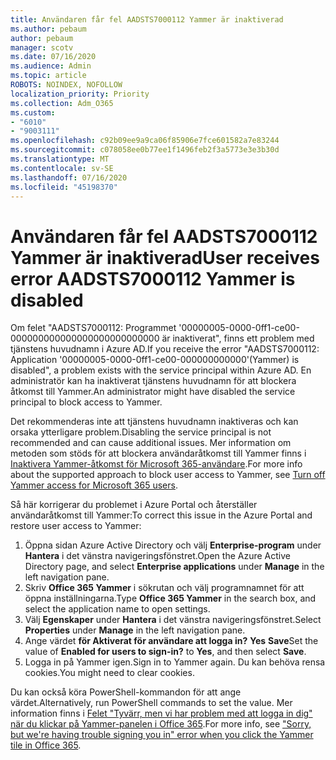 ```yaml
---
title: Användaren får fel AADSTS7000112 Yammer är inaktiverad
ms.author: pebaum
author: pebaum
manager: scotv
ms.date: 07/16/2020
ms.audience: Admin
ms.topic: article
ROBOTS: NOINDEX, NOFOLLOW
localization_priority: Priority
ms.collection: Adm_O365
ms.custom:
- "6010"
- "9003111"
ms.openlocfilehash: c92b09ee9a9ca06f85906e7fce601582a7e83244
ms.sourcegitcommit: c078058ee0b77ee1f1496feb2f3a5773e3e3b30d
ms.translationtype: MT
ms.contentlocale: sv-SE
ms.lasthandoff: 07/16/2020
ms.locfileid: "45198370"
---
```

# <a name="user-receives-error-aadsts7000112-yammer-is-disabled"></a><span data-ttu-id="9cf57-102">Användaren får fel AADSTS7000112 Yammer är inaktiverad</span><span class="sxs-lookup"><span data-stu-id="9cf57-102">User receives error AADSTS7000112 Yammer is disabled</span></span>

<span data-ttu-id="9cf57-103">Om felet "AADSTS7000112: Programmet '00000005-0000-0ff1-ce00-000000000000000000000000000 är inaktiverat", finns ett problem med tjänstens huvudnamn i Azure AD.</span><span class="sxs-lookup"><span data-stu-id="9cf57-103">If you receive the error "AADSTS7000112: Application '00000005-0000-0ff1-ce00-000000000000'(Yammer) is disabled", a problem exists with the service principal within Azure AD.</span></span> <span data-ttu-id="9cf57-104">En administratör kan ha inaktiverat tjänstens huvudnamn för att blockera åtkomst till Yammer.</span><span class="sxs-lookup"><span data-stu-id="9cf57-104">An administrator might have disabled the service principal to block access to Yammer.</span></span>

<span data-ttu-id="9cf57-105">Det rekommenderas inte att tjänstens huvudnamn inaktiveras och kan orsaka ytterligare problem.</span><span class="sxs-lookup"><span data-stu-id="9cf57-105">Disabling the service principal is not recommended and can cause additional issues.</span></span> <span data-ttu-id="9cf57-106">Mer information om metoden som stöds för att blockera användaråtkomst till Yammer finns i [Inaktivera Yammer-åtkomst för Microsoft 365-användare](https://docs.microsoft.com/yammer/manage-yammer-users/turn-off-user-access).</span><span class="sxs-lookup"><span data-stu-id="9cf57-106">For more info about the supported approach to block user access to Yammer, see [Turn off Yammer access for Microsoft 365 users](https://docs.microsoft.com/yammer/manage-yammer-users/turn-off-user-access).</span></span>  

<span data-ttu-id="9cf57-107">Så här korrigerar du problemet i Azure Portal och återställer användaråtkomst till Yammer:</span><span class="sxs-lookup"><span data-stu-id="9cf57-107">To correct this issue in the Azure Portal and restore user access to Yammer:</span></span>

1.  <span data-ttu-id="9cf57-108">Öppna sidan Azure Active Directory och välj **Enterprise-program** under **Hantera** i det vänstra navigeringsfönstret.</span><span class="sxs-lookup"><span data-stu-id="9cf57-108">Open the Azure Active Directory page, and select **Enterprise applications** under **Manage** in the left navigation pane.</span></span>
3.  <span data-ttu-id="9cf57-109">Skriv **Office 365 Yammer** i sökrutan och välj programnamnet för att öppna inställningarna.</span><span class="sxs-lookup"><span data-stu-id="9cf57-109">Type **Office 365 Yammer** in the search box, and select the application name to open settings.</span></span>
4.  <span data-ttu-id="9cf57-110">Välj **Egenskaper** under **Hantera** i det vänstra navigeringsfönstret.</span><span class="sxs-lookup"><span data-stu-id="9cf57-110">Select **Properties** under **Manage** in the left navigation pane.</span></span>
5.  <span data-ttu-id="9cf57-111">Ange värdet **för Aktiverat för användare att logga in?** **Yes** **Save**</span><span class="sxs-lookup"><span data-stu-id="9cf57-111">Set the value of **Enabled for users to sign-in?** to **Yes**, and then select **Save**.</span></span>
6.  <span data-ttu-id="9cf57-112">Logga in på Yammer igen.</span><span class="sxs-lookup"><span data-stu-id="9cf57-112">Sign in to Yammer again.</span></span> <span data-ttu-id="9cf57-113">Du kan behöva rensa cookies.</span><span class="sxs-lookup"><span data-stu-id="9cf57-113">You might need to clear cookies.</span></span>

<span data-ttu-id="9cf57-114">Du kan också köra PowerShell-kommandon för att ange värdet.</span><span class="sxs-lookup"><span data-stu-id="9cf57-114">Alternatively, run PowerShell commands to set the value.</span></span> <span data-ttu-id="9cf57-115">Mer information finns i [Felet "Tyvärr, men vi har problem med att logga in dig" när du klickar på Yammer-panelen i Office 365](https://docs.microsoft.com/yammer/troubleshoot-problems/error-when-click-the-yammer-tile-in-office-365).</span><span class="sxs-lookup"><span data-stu-id="9cf57-115">For more info, see ["Sorry, but we're having trouble signing you in" error when you click the Yammer tile in Office 365](https://docs.microsoft.com/yammer/troubleshoot-problems/error-when-click-the-yammer-tile-in-office-365).</span></span> 